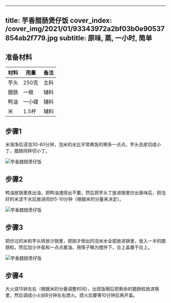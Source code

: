 
---
title: 芋香腊肠煲仔饭
cover_index: /cover_img/2021/01/93343972a2bf03b0e90537854ab2f779.jpg
subtitle: 原味, 蒸, 一小时, 简单
---

## 准备材料

| 材料     | 用量 | 备注|
| ------- | ----- | --- |
| 芋头 | 250克| 主料 |
| 腊肠 | 一根| 辅料 |
| 鸭油 | 一小碟| 辅料 |
| 米 | 1.5杯| 辅料 |

## 步骤1

米淘净后浸泡30-60分钟，泡米的水比平常煮饭的稍多一点点。芋头去皮切成小丁，腊肠同样切小丁。

![芋香腊肠煲仔饭](https://i8.meishichina.com/attachment/recipe/201001/201001141326355.jpg?x-oss-process=style/p320) 

## 步骤2

鸭油放锅里炼出油，把鸭油渣捞出不要。然后把芋头丁放进锅里炒出香味后，把泡好的米滤干水后放进同炒5-10分钟（根据米的分量来决定）。

![芋香腊肠煲仔饭](https://i8.meishichina.com/attachment/recipe/201001/201001141327410.jpg?x-oss-process=style/p320) 

## 步骤3

把炒过的米和芋头转放沙锅里，把刚才倒出的泡米水全部放进锅里，放入一半的腊肠粒，然后加少许盐和一点点酱油，用筷子略为搅拌下，合上盖置于灶上。

![芋香腊肠煲仔饭](https://i8.meishichina.com/attachment/recipe/201001/201001141330354.jpg?x-oss-process=style/p320) 

## 步骤4

大火烧15钟左右（根据米的分量调整时间），出现饭眼后把剩余的腊肠粒放进锅里，然后调成小火焖8分钟左右熄火。熄火后要等10分钟后再开盖。

